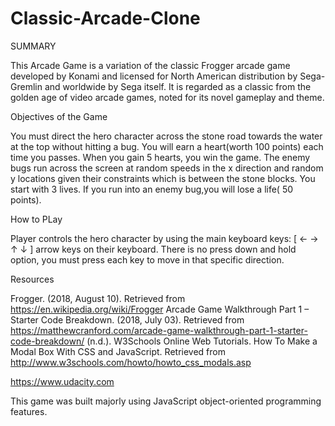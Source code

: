 # Classic-Arcade-Clone

SUMMARY

This Arcade Game is a variation of the classic Frogger arcade game developed by Konami and licensed for North American distribution by Sega-Gremlin and worldwide by Sega itself. It is regarded as a classic from the golden age of video arcade games, noted for its novel gameplay and theme. 

Objectives of the Game

You must direct the hero character across the stone road towards the water at the top without hitting a bug.
You will earn a heart(worth 100 points) each time you passes. When you gain 5 hearts, you win the game.
The enemy bugs run across the screen at random speeds in the x direction and random y locations given their constraints which is between the stone blocks.
You start with 3 lives. If you run into an enemy bug,you will lose a life( 50 points).

How to PLay

Player controls the hero character by using the main keyboard keys: [ ← → ↑ ↓ ] arrow keys on their keyboard. There is no press down and hold option, you must press each key to move in that specific direction.

Resources

Frogger. (2018, August 10). Retrieved from https://en.wikipedia.org/wiki/Frogger
Arcade Game Walkthrough Part 1 – Starter Code Breakdown. (2018, July 03). Retrieved from https://matthewcranford.com/arcade-game-walkthrough-part-1-starter-code-breakdown/
(n.d.). W3Schools Online Web Tutorials. How To Make a Modal Box With CSS and JavaScript. Retrieved from http://www.w3schools.com/howto/howto_css_modals.asp

https://www.udacity.com

This game was built majorly using JavaScript object-oriented programming features.
